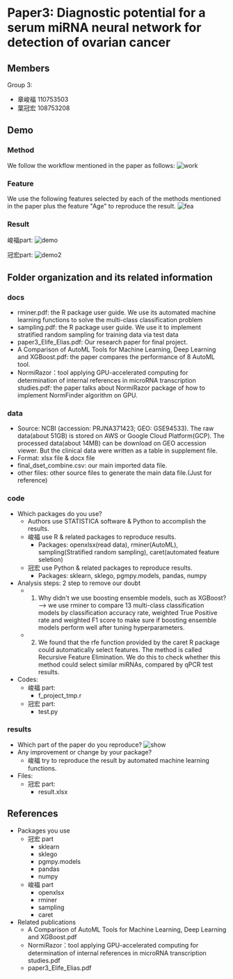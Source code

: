 # Paper3: Diagnostic potential for a serum miRNA neural network for detection of ovarian cancer

## Members
Group 3:
* 章峻福 110753503
* 葉冠宏 108753208

## Demo 
### Method
We follow the workflow mentioned in the paper as follows: 
![work](https://user-images.githubusercontent.com/20900157/173859171-a7bf182a-aa6f-4e75-ba98-b911da077f84.png)

### Feature
We use the following features selected by each of the methods mentioned in the paper plus the feature "Age" to reproduce the result.
![fea](https://user-images.githubusercontent.com/20900157/173857391-b0dcdb29-3df2-4a79-a003-4d81819c2da7.png)

### Result
峻福part:
![demo](https://user-images.githubusercontent.com/101028862/173810804-07ebd881-ef35-4fb1-92ff-416452a7c249.png)

冠宏part:
![demo2](https://user-images.githubusercontent.com/20900157/173848824-c84ddb3f-a8f5-4fb3-8166-dadefb86b7f8.png)
## Folder organization and its related information
### docs
* rminer.pdf: the R package user guide. We use its automated machine learning functions to solve the multi-class classification problem
* sampling.pdf: the R package user guide. We use it to implement stratified random sampling for training data via test data
* paper3_Elife_Elias.pdf: Our research paper for final project.
* A Comparison of AutoML Tools for Machine Learning, Deep Learning and XGBoost.pdf: the paper compares the performance of 8 AutoML tool. 
* NormiRazor：tool applying GPU-accelerated computing for determination of internal references in microRNA transcription studies.pdf: the paper talks about NormiRazor package of how to implement NormFinder algorithm on GPU. 

### data
* Source: NCBI (accession: PRJNA371423; GEO: GSE94533). The raw data(about 51GB) is stored on AWS or Google Cloud Platform(GCP). The processed data(about 14MB) can be download on GEO accession viewer. But the clinical data were written as a table in supplement file. 
* Format: xlsx file & docx file
* final_dset_combine.csv: our main imported data file.
* other files: other source files to generate the main data file.(Just for reference)

### code
* Which packages do you use? 
  * Authors use STATISTICA software & Python to accomplish the results.
  * 峻福 use R & related packages to reproduce results.
    * Packages: openxlsx(read data), rminer(AutoML), sampling(Stratified random sampling), caret(automated feature seletion)
  * 冠宏 use Python & related packages to reproduce results.
    * Packages: sklearn, sklego, pgmpy.models, pandas, numpy
* Analysis steps: 2 step to remove our doubt 
  *  1. Why didn't we use boosting ensemble models, such as XGBoost? --> we use rminer to compare 13 multi-class classification models by classification accuracy rate, weighted True Positive rate and weighted F1 score to make sure if boosting ensemble models perform well after tuning hyperparameters.   
  *  2. We found that the rfe function provided by the caret R package could automatically select features. The method is called Recursive Feature Elimination. We do this to check whether this method could select similar miRNAs, compared by qPCR test results.   
* Codes:
  * 峻福 part:
    * f_project_tmp.r
  * 冠宏 part:
    * test.py
### results
* Which part of the paper do you reproduce?
![show](https://user-images.githubusercontent.com/20900157/173854517-b541a288-1095-4be1-bc24-ee2c94e67121.png)
* Any improvement or change by your package?
  * 峻福 try to reproduce the result by automated machine learning functions.
* Files:
  * 冠宏 part:
    * result.xlsx

## References
* Packages you use
  * 冠宏 part
    * sklearn
    * sklego
    * pgmpy.models
    * pandas
    * numpy
  * 峻福 part
    * openxlsx
    * rminer
    * sampling
    * caret
* Related publications
  * A Comparison of AutoML Tools for Machine Learning, Deep Learning and XGBoost.pdf
  * NormiRazor：tool applying GPU-accelerated computing for determination of internal references in microRNA transcription studies.pdf
  * paper3_Elife_Elias.pdf
